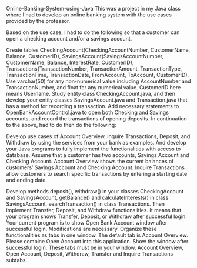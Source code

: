 Online-Banking-System-using-Java
This was a project in my Java class where I had to develop an online banking system with the use cases provided by the professor.

Based on the use case, I had to do the following so that a customer can open a checking account and/or a savings account.

Create tables CheckingAccount(CheckingAccountNumber, CustomerName, Balance, CustomerID), SavingsAccount(SavingsAccountNumber, CustomerName, Balance, InterestRate, CustomerID), Transactions(TransactionNumber, TransactionAmount, TransactionType, TransactionTime, TransactionDate, FromAccount, ToAccount, CustomerID). Use varchar(50) for any non-numerical value including AccountNumber and TransactionNumber, and float for any numerical value. CustomerID here means Username.
Study entity class CheckingAccount.java, and then develop your entity classes SavingsAccount.java and Transaction.java that has a method for recording a transaction.
Add necessary statements to OpenBankAccountControl.java to open both Checking and Savings accounts, and record the transactions of opening deposits.
In continuation to the above, had to do then do the following:

Develop use cases of Account Overview, Inquire Transactions, Deposit, and Withdraw by using the services from your bank as examples. And develop your Java programs to fully implement the functionalities with access to database. Assume that a customer has two accounts, Savings Account and Checking Account. Account Overview shows the current balances of customers’ Savings Account and Checking Account. Inquire Transactions allow customers to search specific transactions by entering a starting date and ending date.

Develop methods deposit(), withdraw() in your classes CheckingAccount and SavingsAccount, getBalance() and calculateInterests() in class SavingsAccount, searchTransaction() in class Transactions. Then implement Transfer, Deposit, and Withdraw functionalities. It means that your program shows Transfer, Deposit, or Withdraw after successful login. Your current program is to show Open Bank Account window after successful login. Modifications are necessary.
Organize these functionalities as tabs in one window. The default tab is Account Overview. Please combine Open Account into this application. Show the window after successful login. These tabs must be in your window, Account Overview, Open Account, Deposit, Withdraw, Transfer and Inquire Transactions subtabs.
